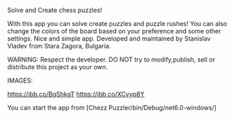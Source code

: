 

Solve and Create chess puzzles!

With this app you can solve create puzzles and puzzle rushes! You can also change the colors of the board based on your preference and some other settings. Nice and simple app. 
Developed and maintained by Stanislav Vladev from Stara Zagora, Bulgaria.

WARNING: Respect the developer. DO NOT try to modify,publish, sell or distribute this project as your own.

IMAGES:

https://ibb.co/BqShkqT https://ibb.co/XCvyp8Y

You can start the app from [Chezz Puzzler/bin/Debug/net6.0-windows/]
